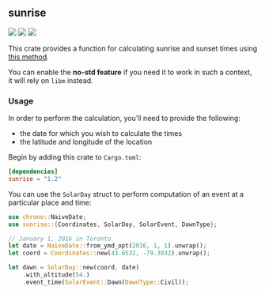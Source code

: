 ## sunrise

[![](https://img.shields.io/crates/l/sunrise)][license]
[![](https://img.shields.io/crates/v/sunrise)][crate]
[![](https://img.shields.io/docsrs/sunrise)][docs]

This crate provides a function for calculating sunrise and sunset times using [this method](https://en.wikipedia.org/wiki/Sunrise_equation#Complete_calculation_on_Earth).

You can enable the **no-std feature** if you need it to work in such a context, it will rely on `libm` instead.

### Usage

In order to perform the calculation, you'll need to provide the following:

- the date for which you wish to calculate the times
- the latitude and longitude of the location

Begin by adding this crate to `Cargo.toml`:

```toml
[dependencies]
sunrise = "1.2"
```

You can use the `SolarDay` struct to perform computation of an event at a
particular place and time:

```rust
use chrono::NaiveDate;
use sunrise::{Coordinates, SolarDay, SolarEvent, DawnType};

// January 1, 2016 in Toronto
let date = NaiveDate::from_ymd_opt(2016, 1, 1).unwrap();
let coord = Coordinates::new(43.6532, -79.3832).unwrap();

let dawn = SolarDay::new(coord, date)
    .with_altitude(54.)
    .event_time(SolarEvent::Dawn(DawnType::Civil));
```

[crate]: https://crates.io/crates/sunrise "crates.io"
[docs]: https://docs.rs/sunrise "Documentation"
[license]: http://opensource.org/licenses/MIT "MIT License"
